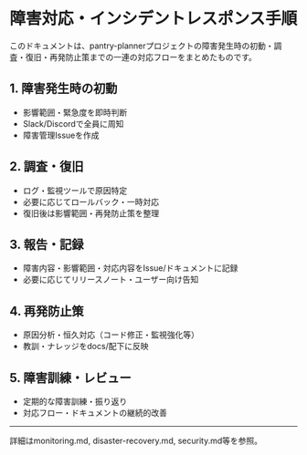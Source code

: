 # 障害対応・インシデントレスポンス手順

このドキュメントは、pantry-plannerプロジェクトの障害発生時の初動・調査・復旧・再発防止策までの一連の対応フローをまとめたものです。

## 1. 障害発生時の初動

- 影響範囲・緊急度を即時判断
- Slack/Discordで全員に周知
- 障害管理Issueを作成

## 2. 調査・復旧

- ログ・監視ツールで原因特定
- 必要に応じてロールバック・一時対応
- 復旧後は影響範囲・再発防止策を整理

## 3. 報告・記録

- 障害内容・影響範囲・対応内容をIssue/ドキュメントに記録
- 必要に応じてリリースノート・ユーザー向け告知

## 4. 再発防止策

- 原因分析・恒久対応（コード修正・監視強化等）
- 教訓・ナレッジをdocs/配下に反映

## 5. 障害訓練・レビュー

- 定期的な障害訓練・振り返り
- 対応フロー・ドキュメントの継続的改善

---

詳細はmonitoring.md, disaster-recovery.md, security.md等を参照。
